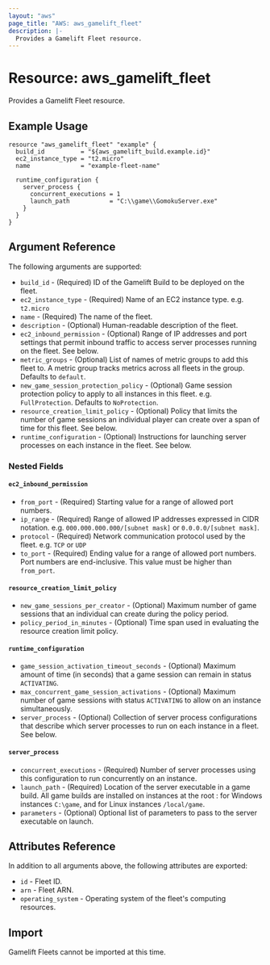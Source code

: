 ```yaml
---
layout: "aws"
page_title: "AWS: aws_gamelift_fleet"
description: |-
  Provides a Gamelift Fleet resource.
---
```


# Resource: aws_gamelift_fleet

Provides a Gamelift Fleet resource.

## Example Usage

```hcl
resource "aws_gamelift_fleet" "example" {
  build_id          = "${aws_gamelift_build.example.id}"
  ec2_instance_type = "t2.micro"
  name              = "example-fleet-name"

  runtime_configuration {
    server_process {
      concurrent_executions = 1
      launch_path           = "C:\\game\\GomokuServer.exe"
    }
  }
}
```

## Argument Reference

The following arguments are supported:

* `build_id` - (Required) ID of the Gamelift Build to be deployed on the fleet.
* `ec2_instance_type` - (Required) Name of an EC2 instance type. e.g. `t2.micro`
* `name` - (Required) The name of the fleet.
* `description` - (Optional) Human-readable description of the fleet.
* `ec2_inbound_permission` - (Optional) Range of IP addresses and port settings that permit inbound traffic to access server processes running on the fleet. See below.
* `metric_groups` - (Optional) List of names of metric groups to add this fleet to. A metric group tracks metrics across all fleets in the group. Defaults to `default`.
* `new_game_session_protection_policy` - (Optional) Game session protection policy to apply to all instances in this fleet. e.g. `FullProtection`. Defaults to `NoProtection`.
* `resource_creation_limit_policy` - (Optional) Policy that limits the number of game sessions an individual player can create over a span of time for this fleet. See below.
* `runtime_configuration` - (Optional) Instructions for launching server processes on each instance in the fleet. See below.

### Nested Fields

#### `ec2_inbound_permission`

* `from_port` - (Required) Starting value for a range of allowed port numbers.
* `ip_range` - (Required) Range of allowed IP addresses expressed in CIDR notation. e.g. `000.000.000.000/[subnet mask]` or `0.0.0.0/[subnet mask]`.
* `protocol` - (Required) Network communication protocol used by the fleet. e.g. `TCP` or `UDP`
* `to_port` - (Required) Ending value for a range of allowed port numbers. Port numbers are end-inclusive. This value must be higher than `from_port`.

#### `resource_creation_limit_policy`

* `new_game_sessions_per_creator` - (Optional) Maximum number of game sessions that an individual can create during the policy period.
* `policy_period_in_minutes` - (Optional) Time span used in evaluating the resource creation limit policy.

#### `runtime_configuration`

* `game_session_activation_timeout_seconds` - (Optional) Maximum amount of time (in seconds) that a game session can remain in status `ACTIVATING`.
* `max_concurrent_game_session_activations` - (Optional) Maximum number of game sessions with status `ACTIVATING` to allow on an instance simultaneously. 
* `server_process` - (Optional) Collection of server process configurations that describe which server processes to run on each instance in a fleet. See below.

#### `server_process`

* `concurrent_executions` - (Required) Number of server processes using this configuration to run concurrently on an instance.
* `launch_path` - (Required) Location of the server executable in a game build. All game builds are installed on instances at the root : for Windows instances `C:\game`, and for Linux instances `/local/game`.
* `parameters` - (Optional) Optional list of parameters to pass to the server executable on launch.

## Attributes Reference

In addition to all arguments above, the following attributes are exported:

* `id` - Fleet ID.
* `arn` - Fleet ARN.
* `operating_system` - Operating system of the fleet's computing resources.

## Import

Gamelift Fleets cannot be imported at this time.
